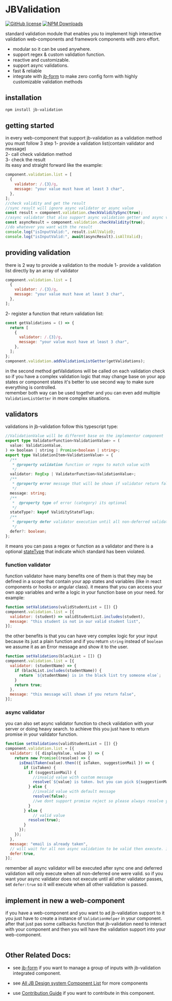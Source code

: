 # JBValidation

[![GitHub license](https://img.shields.io/badge/license-MIT-brightgreen.svg)](https://raw.githubusercontent.com/javadbat/jb-validation-input/master/LICENSE)
[![NPM Downloads](https://img.shields.io/npm/dw/jb-validation)](https://www.npmjs.com/package/jb-validation)

standard validation module that enables you to implement high interactive
validation web-components and framework components with zero effort.

- modular so it can be used anywhere.
- support regex & custom validation function.
- reactive and customizable.
- support async validations.
- fast & reliable
- integrate with [jb-form](https://github.com/javadbat/jb-form) to make zero
  config form with highly customizable validation methods

## installation

```bash
npm install jb-validation
```

## getting started

in every web-component that support jb-validation as a validation method you
must follow 3 step 1- provide a validation list(contain validator and message)\
2- call check validation method\
3- check the result\
its easy and straight forward like the example:

```js
component.validation.list = [
  {
    validator: /.{3}/g,
    message: "your value must have at least 3 char",
  },
];
//check validity and get the result
//sync result will ignore async validator or async value
const result = component.validation.checkValiditySync(true);
//async validator that also support async validation getter and async validator function. will return promise
const asyncResult = component.validation.checkValidity(true);
//do whatever you want with the result
console.log("isInputValid:", result.isAllValid);
console.log("isInputValid:", await(asyncResult).isAllValid);
```

## providing validation

there is 2 way to provide a validation to the module 1- provide a validation
list directly by an array of validator

```js
component.validation.list = [
  {
    validator: /.{3}/g,
    message: "your value must have at least 3 char",
  },
];
```

2- register a function that return validation list:

```js
const getValidations = () => {
  return [
    {
      validator: /.{3}/g,
      message: "your value must have at least 3 char",
    },
  ];
};
component.validation.addValidationListGetter(getValidations);
```

in the second method getValidations will be called on each validation check so
if you have a complex validation logic that may change base on your app states
or component states it's better to use second way to make sure everything is
controlled.\
remember both way can be used together and you can even add multiple
`ValidationListGetter` in more complex situations.

## validators

validations in jb-validation follow this typescript type:

```typescript
//ValidationValue will be different base on the implementor component
export type ValidatorFunction<ValidationValue> = (
  value: ValidationValue,
) => boolean | string | Promise<boolean | string>;
export type ValidationItem<ValidationValue> = {
  /**
   * @property validation function or regex to match value with
   */
  validator: RegExp | ValidatorFunction<ValidationValue>;
  /**
   * @property error message that will be shown if validator return false or regex failed
   */
  message: string;
  /**
   *  @property type of error (category) its optional
   */
  stateType?: keyof ValidityStateFlags;
  /**
   * @property defer validator execution until all non-deferred validation executed.(good for async validator)
   */
  defer?: boolean;
};
```

it means you can pass a regex or function as a validator and there is a optional
[stateType](https://developer.mozilla.org/en-US/docs/Web/API/ValidityState) that
indicate which standard has been violated.

### function validator

function validator have many benefits one of them is that they may be defined in
a scope that contain your app states and variables (like in react components or
hooks or angular class). it means that you can access your own app variables and
write a logic in your function base on your need. for example:

```js
function setValidations(validStudentList = []) {}
component.validation.list = [{
  validator: (student) => validStudentList.includes(student),
  message: "this student is not in our valid student list",
}];
```

the other benefits is that you can have very complex logic for your input
because its just a plain function and if you return `string` instead of
`boolean` we assume it as an Error message and show it to the user.

```js
function setValidations(blackList = []) {}
component.validation.list = [{
  validator: (studentName) => {
    if (blackList.includes(studentName)) {
      return `${studentName} is in the black list try someone else`;
    }
    return true;
  },
  message: "this message will shown if you return false",
}];
```

### async validator

you can also set async validator function to check validation with your server or doing heavy search. to achieve this you just have to return promise in your validator function.

```js
function setValidations(validStudentList = []) {}
component.validation.list = [{
  validator: ({ displayValue, value }) => {
    return new Promise((resolve) => {
      isEmailTaken(value).then(({ isTaken, suggestionMail }) => {
        if (isTaken) {
          if (suggestionMail) {
            //invalid value with custom message
            resolve(`${value} is taken. but you can pick ${suggestionMail}`);
          } else {
            //invalid value with default message
            resolve(false);
            //we dont support promise reject so please always resolve your promise. 
          }
        } else {
            // valid value
          resolve(true);
        }
      });
    });
  },
  message: "email is already taken",
  // will wait for all non async validation to be valid then execute. if not set it may cause delay in validation display even for sync validation
  defer:true,
}];
```
remember all async validator will be executed after sync one and deferred validation will only execute when all non-deferred one were valid. so if you want your async validator does not execute until all other validator passes, set `defer:true` so it will execute when all other validation is passed.

## implement in new a web-component

if you have a web-component and you want to ad jb-validation support to it you just have to create a instance of `ValidationHelper` in your component.    
after that just pas some callbacks function that jb-validation need to interact with your component and then you will have the validation support into your web-component.
```js
```

## Other Related Docs:

- see [jb-form](https://github.com/javadbat/jb-form) if you want to manage a group of inputs with jb-validation integrated component.

- see [All JB Design system Component List](https://github.com/javadbat/design-system/blob/master/docs/component-list.md) for more components

- use [Contribution Guide](https://github.com/javadbat/design-system/blob/master/docs/contribution-guide.md) if you want to contribute in this component.